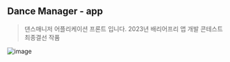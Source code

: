 ## Dance Manager - app

> 댄스매니저 어플리케이션 프론트 입니다.
> 2023년 배리어프리 앱 개발 콘테스트 최종결선 작품 

![image](https://github.com/user-attachments/assets/af53ed0d-0bdf-4b3c-9168-01476dab7afb)

